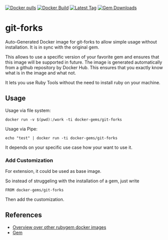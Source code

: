 [![Docker pulls](https://img.shields.io/docker/pulls/rubygem/git-forks.svg)](https://hub.docker.com/r/rubygem/git-forks/)
[![Docker Build](https://img.shields.io/docker/automated/rubygem/git-forks.svg)](https://hub.docker.com/r/rubygem/git-forks/)
[![Latest Tag](https://img.shields.io/github/tag/docker-rubygem/git-forks.svg)](https://hub.docker.com/r/rubygem/git-forks/)
[![Gem Downloads](https://img.shields.io/gem/dt/git-forks.svg)](https://rubygems.org/gems/git-forks/)
# git-forks

Auto-Generated Docker image for git-forks to allow simple usage without installation.
It is in sync with the original gem.

This allows to use a specific version of your favorite gem and ensures that this image will be supported in future.
The image is generated automatically from a github repository by Docker Hub.
This ensures that you exactly know what is in the image and what not.

It lets you use Ruby Tools without the need to install ruby on your machine.

## Usage

Usage via file system:

`docker run -v $(pwd):/work -ti docker-gems/git-forks`

Usage via Pipe:

`echo "test" | docker run -ti docker-gems/git-forks`

It depends on your specific use case how your want to use it.

### Add Customization

For extension, it could be used as base image.

So instead of struggeling with the installation of a gem, just write

`FROM docker-gems/git-forks`

Then add the customization.

## References

 - [Overview over other rubygem docker images](https://github.com/thinkbot/docker-rubygem)
 - [Gem](https://rubygems.org/gems/git-forks/)
